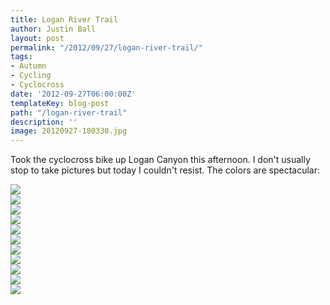 ```yaml
---
title: Logan River Trail
author: Justin Ball
layout: post
permalink: "/2012/09/27/logan-river-trail/"
tags:
- Autumn
- Cycling
- Cyclocross
date: '2012-09-27T06:00:00Z'
templateKey: blog-post
path: "/logan-river-trail"
description: ''
image: 20120927-180330.jpg
---
```


Took the cyclocross bike up Logan Canyon this afternoon. I don't usually stop to take pictures but today I couldn't resist. The colors are spectacular:

<div class="image-grid small-image-grid">
  <div class="post-images">
    <img src="20120927-180330.jpg" />
  </div>
  <div class="post-images">
    <img src="20120927-180453.jpg" />
  </div>
  <div class="post-images">
    <img src="20120927-180504.jpg" />
  </div>
  <div class="post-images">
    <img src="20120927-180513.jpg" />
  </div>
  <div class="post-images">
    <img src="20120927-180521.jpg" />
  </div>
  <div class="post-images">
    <img src="20120927-180530.jpg" />
  </div>
  <div class="post-images">
    <img src="20120927-180539.jpg" />
  </div>
  <div class="post-images">
    <img src="20120927-180551.jpg" />
  </div>
  <div class="post-images">
    <img src="20120927-180601.jpg" />
  </div>
  <div class="post-images">
    <img src="20120927-180609.jpg" />
  </div>
  <div class="post-images">
    <img src="20120927-180617.jpg" />
  </div>
</div>
